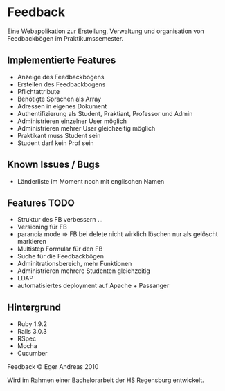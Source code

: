 Feedback
========

Eine Webapplikation zur Erstellung, Verwaltung und organisation von Feedbackbögen im Praktikumssemester.


Implementierte Features
-----------------------

- Anzeige des Feedbackbogens
- Erstellen des Feedbackbogens
- Pflichtattribute
- Benötigte Sprachen als Array
- Adressen in eigenes Dokument
- Authentifizierung als Student, Praktiant, Professor und Admin
- Administrieren einzelner User möglich
- Administrieren mehrer User gleichzeitig möglich
- Praktikant muss Student sein
- Student darf kein Prof sein

Known Issues / Bugs
-------------------

- Länderliste im Moment noch mit englischen Namen




Features TODO
-------------

- Struktur des FB verbessern ...
- Versioning für FB
- paranoia mode => FB bei delete nicht wirklich löschen nur als gelöscht markieren
- Multistep Formular für den FB
- Suche für die Feedbackbögen
- Adminitrationsbereich, mehr Funktionen
- Administrieren mehrere Studenten gleichzeitig
- LDAP
- automatisiertes deployment auf Apache + Passanger


Hintergrund
-----------

- Ruby 1.9.2
- Rails 3.0.3
- RSpec
- Mocha
- Cucumber

Feedback &copy; Eger Andreas 2010

Wird im Rahmen einer Bachelorarbeit der HS Regensburg entwickelt.


